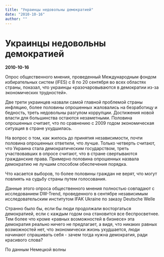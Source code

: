 ```yaml
---
title: "Украинцы недовольны демократией"
date: "2010-10-16"
author: ""
---
```


# Украинцы недовольны демократией

**2010-10-16** 

Опрос общественного мнения, проведенный Международным фондом избирательных систем (IFES) с 8 по 20 сентября во всех областях страны, показал, что украинцы «разочаровываются в демократии из-за экономических трудностей».

Две трети украинцев назвали самой главной проблемой страны инфляцию, более половины опрошенных жаловались на безработицу и бедность, треть недовольны разгулом коррупции. Достижения новой власти для большинства остаются незаметными. Половина опрошенных считает, что по сравнению с 2009 годом экономическая ситуация в стране ухудшилась.

На вопрос о том, как жилось до принятия независимости, почти половина опрошенных ответили, что лучше. Только четверть считают, что Украина стала демократическим государством, треть участвовавших в опросе считают, что в стране свертываются гражданские права. Примерно половина опрошенных назвала демократию не лучшим способом обеспечения порядка.

Что касается выборов, то более половины граждан не верят, что могут повлиять на судьбу страны путем голосования.

Данные этого опроса общественного мнения полностью совпадают с исследованием DW-Trend, проведенного в сентябре независимым исследовательским институтом IFAK Ukraine по заказу Deutsche Welle

Странно было бы, если бы люди продолжали восторгаться демократией, если с каждым годом она становится все беспросветнее. Тем более что кроме «равных возможностей в бизнесе» эта демократия реально ничего не предлагает, а видя, что никаких равных возможностей нет, что экономически жизнь ухудшается, люди начинают спрашивать себя - зачем тогда нужна демократия, ради красивого слова?

По данным Немецкой волны